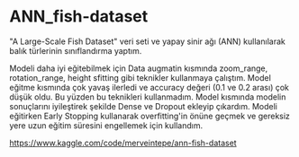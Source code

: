 # ANN_fish-dataset
"A Large-Scale Fish Dataset" veri seti ve yapay sinir ağı (ANN) kullanılarak balık türlerinin sınıflandırma yaptım.

Modeli daha iyi eğitebilmek için Data augmatin kısmında  zoom_range, rotation_range, height sfitting gibi teknikler kullanmaya çalıştım. Model eğitme kısmında çok yavaş ilerledi ve accuracy değeri (0.1 ve 0.2 arası) çok düşük oldu. Bu yüzden bu teknikleri kullanmadım.
Model kısmında modelin sonuçlarını iyileştirek şekilde Dense ve Dropout ekleyip çıkardım. 
Modeli eğitirken Early Stopping kullanarak overfitting'in önüne geçmek ve gereksiz yere uzun eğitim süresini engellemek için kullandım.

https://www.kaggle.com/code/merveintepe/ann-fish-dataset 
